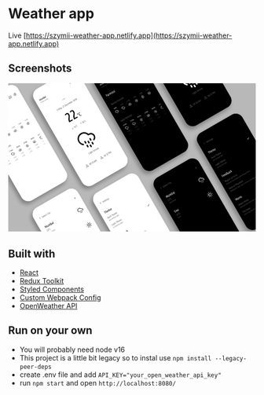 # Weather app

Live [https://szymii-weather-app.netlify.app](https://szymii-weather-app.netlify.app)

## Screenshots

![Design](./readmeImg/Weather.jpg)

## Built with

- [React](https://reactjs.org/)
- [Redux Toolkit](https://redux-toolkit.js.org/)
- [Styled Components](https://styled-components.com/)
- [Custom Webpack Config](https://webpack.js.org/)
- [OpenWeather API](https://openweathermap.org/)

## Run on your own

- You will probably need node v16
- This project is a little bit legacy so to instal use `npm install --legacy-peer-deps`
- create .env file and add `API_KEY="your_open_weather_api_key"`
- run `npm start` and open `http://localhost:8080/`
